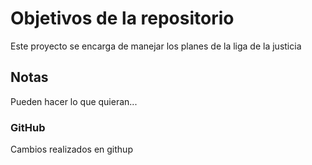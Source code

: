 # Objetivos de la repositorio

Este proyecto se encarga de manejar los planes de la liga de la justicia


## Notas
Pueden hacer lo que quieran...


### GitHub

Cambios realizados en githup
